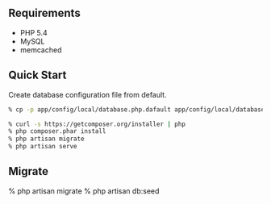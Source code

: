 ## Requirements

- PHP 5.4
- MySQL
- memcached

## Quick Start

Create database configuration file from default.

```bash
% cp -p app/config/local/database.php.dafault app/config/local/database.php
```

```bash
% curl -s https://getcomposer.org/installer | php
% php composer.phar install
% php artisan migrate
% php artisan serve
```

## Migrate
% php artisan migrate
% php artisan db:seed

